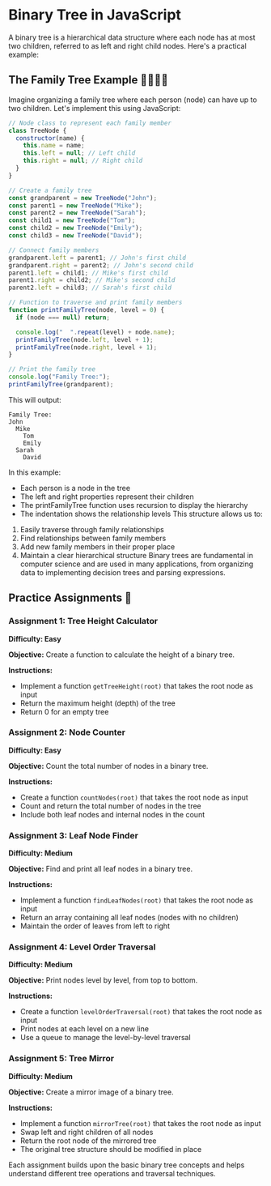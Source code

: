 # Binary Tree in JavaScript

A binary tree is a hierarchical data structure where each node has at most two children, referred to as left and right child nodes. Here's a practical example:

## The Family Tree Example 👨‍👩‍👧‍👦

Imagine organizing a family tree where each person (node) can have up to two children. Let's implement this using JavaScript:

```javascript
// Node class to represent each family member
class TreeNode {
  constructor(name) {
    this.name = name;
    this.left = null; // Left child
    this.right = null; // Right child
  }
}

// Create a family tree
const grandparent = new TreeNode("John");
const parent1 = new TreeNode("Mike");
const parent2 = new TreeNode("Sarah");
const child1 = new TreeNode("Tom");
const child2 = new TreeNode("Emily");
const child3 = new TreeNode("David");

// Connect family members
grandparent.left = parent1; // John's first child
grandparent.right = parent2; // John's second child
parent1.left = child1; // Mike's first child
parent1.right = child2; // Mike's second child
parent2.left = child3; // Sarah's first child

// Function to traverse and print family members
function printFamilyTree(node, level = 0) {
  if (node === null) return;

  console.log("  ".repeat(level) + node.name);
  printFamilyTree(node.left, level + 1);
  printFamilyTree(node.right, level + 1);
}

// Print the family tree
console.log("Family Tree:");
printFamilyTree(grandparent);
```

This will output:

```
Family Tree:
John
  Mike
    Tom
    Emily
  Sarah
    David
```

In this example:

- Each person is a node in the tree
- The left and right properties represent their children
- The printFamilyTree function uses recursion to display the hierarchy
- The indentation shows the relationship levels
  This structure allows us to:

1. Easily traverse through family relationships
2. Find relationships between family members
3. Add new family members in their proper place
4. Maintain a clear hierarchical structure
   Binary trees are fundamental in computer science and are used in many applications, from organizing data to implementing decision trees and parsing expressions.

## Practice Assignments 🎯

### Assignment 1: Tree Height Calculator

**Difficulty: Easy**

**Objective:** Create a function to calculate the height of a binary tree.

**Instructions:**

- Implement a function `getTreeHeight(root)` that takes the root node as input
- Return the maximum height (depth) of the tree
- Return 0 for an empty tree

### Assignment 2: Node Counter

**Difficulty: Easy**

**Objective:** Count the total number of nodes in a binary tree.

**Instructions:**

- Create a function `countNodes(root)` that takes the root node as input
- Count and return the total number of nodes in the tree
- Include both leaf nodes and internal nodes in the count

### Assignment 3: Leaf Node Finder

**Difficulty: Medium**

**Objective:** Find and print all leaf nodes in a binary tree.

**Instructions:**

- Implement a function `findLeafNodes(root)` that takes the root node as input
- Return an array containing all leaf nodes (nodes with no children)
- Maintain the order of leaves from left to right

### Assignment 4: Level Order Traversal

**Difficulty: Medium**

**Objective:** Print nodes level by level, from top to bottom.

**Instructions:**

- Create a function `levelOrderTraversal(root)` that takes the root node as input
- Print nodes at each level on a new line
- Use a queue to manage the level-by-level traversal

### Assignment 5: Tree Mirror

**Difficulty: Medium**

**Objective:** Create a mirror image of a binary tree.

**Instructions:**

- Implement a function `mirrorTree(root)` that takes the root node as input
- Swap left and right children of all nodes
- Return the root node of the mirrored tree
- The original tree structure should be modified in place

Each assignment builds upon the basic binary tree concepts and helps understand different tree operations and traversal techniques.
